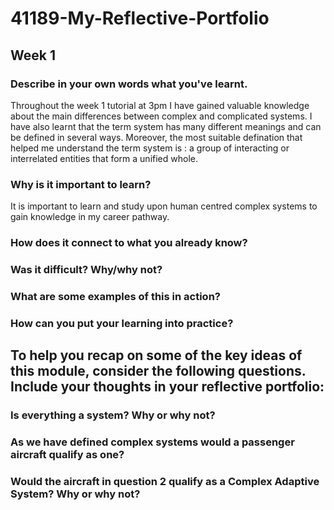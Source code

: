 # 41189-My-Reflective-Portfolio

## Week 1 

### Describe in your own words what you've learnt.
Throughout the week 1 tutorial at 3pm I have gained valuable knowledge about the main differences between complex and complicated systems. I have also learnt that the term system has many different meanings and can be defined in several ways. Moreover, the most suitable defination that helped me understand the term system is : a group of interacting or interrelated entities that form a unified whole.
### Why is it important to learn?
It is important to learn and study upon human centred complex systems to gain knowledge in my career pathway.
### How does it connect to what you already know? 
### Was it difficult? Why/why not?
### What are some examples of this in action? 
### How can you put your learning into practice?
## To help you recap on some of the key ideas of this module, consider the following questions.  Include your thoughts in your reflective portfolio:
### Is everything a system?  Why or why not?
### As we have defined complex systems would a passenger aircraft qualify as one?
### Would the aircraft in question 2 qualify as a Complex Adaptive System?  Why or why not?
